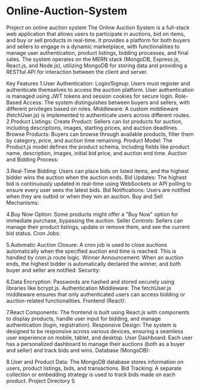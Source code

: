 # Online-Auction-System
Project on online auction system
The Online Auction System is a full-stack web application that allows users to participate in auctions, bid on items, and buy or sell products in real-time. It provides a platform for both buyers and sellers to engage in a dynamic marketplace, with functionalities to manage user authentication, product listings, bidding processes, and final sales. The system operates on the MERN stack (MongoDB, Express.js, React.js, and Node.js), utilizing MongoDB for storing data and providing a RESTful API for interaction between the client and server.

Key Features
1.User Authentication:
Login/Signup: Users must register and authenticate themselves to access the auction platform. User authentication is managed using JWT tokens and session cookies for secure login.
Role-Based Access: The system distinguishes between buyers and sellers, with different privileges based on roles.
Middleware: A custom middleware (fetchUser.js) is implemented to authenticate users across different routes.
2.Product Listings:
Create Product: Sellers can list products for auction, including descriptions, images, starting prices, and auction deadlines.
Browse Products: Buyers can browse through available products, filter them by category, price, and auction time remaining.
Product Model: The Product.js model defines the product schema, including fields like product name, description, images, initial bid price, and auction end time.
Auction and Bidding Process:

3.Real-Time Bidding: Users can place bids on listed items, and the highest bidder wins the auction when the auction ends.
Bid Updates: The highest bid is continuously updated in real-time using WebSockets or API polling to ensure every user sees the latest bids.
Bid Notifications: Users are notified when they are outbid or when they win an auction.
Buy and Sell Mechanisms:

4.Buy Now Option: Some products might offer a "Buy Now" option for immediate purchase, bypassing the auction.
Seller Controls: Sellers can manage their product listings, update or remove them, and see the current bid status.
Cron Jobs:

5.Automatic Auction Closure: A cron job is used to close auctions automatically when the specified auction end time is reached. This is handled by cron.js route logic.
Winner Announcement: When an auction ends, the highest bidder is automatically declared the winner, and both buyer and seller are notified.
Security:

6.Data Encryption: Passwords are hashed and stored securely using libraries like bcrypt.js.
Authentication Middleware: The fetchUser.js middleware ensures that only authenticated users can access bidding or auction-related functionalities.
Frontend (React):

7.React Components: The frontend is built using React.js with components to display products, handle user input for bidding, and manage authentication (login, registration).
Responsive Design: The system is designed to be responsive across various devices, ensuring a seamless user experience on mobile, tablet, and desktop.
User Dashboard: Each user has a personalized dashboard to manage their auctions (both as a buyer and seller) and track bids and wins.
Database (MongoDB):

8.User and Product Data: The MongoDB database stores information on users, product listings, bids, and transactions.
Bid Tracking: A separate collection or embedding strategy is used to track bids made on each product.
Project Directory S

